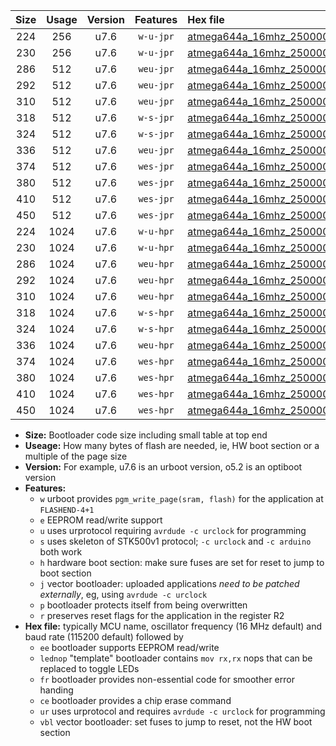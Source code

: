|Size|Usage|Version|Features|Hex file|
|:-:|:-:|:-:|:-:|:--|
|224|256|u7.6|`w-u-jpr`|[atmega644a_16mhz_250000bps_ur_vbl.hex](https://raw.githubusercontent.com/stefanrueger/urboot/main//atmega644a_16mhz_250000bps_ur_vbl.hex)|
|230|256|u7.6|`w-u-jpr`|[atmega644a_16mhz_250000bps_lednop_ur_vbl.hex](https://raw.githubusercontent.com/stefanrueger/urboot/main//atmega644a_16mhz_250000bps_lednop_ur_vbl.hex)|
|286|512|u7.6|`weu-jpr`|[atmega644a_16mhz_250000bps_ee_ur_vbl.hex](https://raw.githubusercontent.com/stefanrueger/urboot/main//atmega644a_16mhz_250000bps_ee_ur_vbl.hex)|
|292|512|u7.6|`weu-jpr`|[atmega644a_16mhz_250000bps_ee_lednop_ur_vbl.hex](https://raw.githubusercontent.com/stefanrueger/urboot/main//atmega644a_16mhz_250000bps_ee_lednop_ur_vbl.hex)|
|310|512|u7.6|`weu-jpr`|[atmega644a_16mhz_250000bps_ee_lednop_fr_ur_vbl.hex](https://raw.githubusercontent.com/stefanrueger/urboot/main//atmega644a_16mhz_250000bps_ee_lednop_fr_ur_vbl.hex)|
|318|512|u7.6|`w-s-jpr`|[atmega644a_16mhz_250000bps_vbl.hex](https://raw.githubusercontent.com/stefanrueger/urboot/main//atmega644a_16mhz_250000bps_vbl.hex)|
|324|512|u7.6|`w-s-jpr`|[atmega644a_16mhz_250000bps_lednop_vbl.hex](https://raw.githubusercontent.com/stefanrueger/urboot/main//atmega644a_16mhz_250000bps_lednop_vbl.hex)|
|336|512|u7.6|`weu-jpr`|[atmega644a_16mhz_250000bps_ee_lednop_fr_ce_ur_vbl.hex](https://raw.githubusercontent.com/stefanrueger/urboot/main//atmega644a_16mhz_250000bps_ee_lednop_fr_ce_ur_vbl.hex)|
|374|512|u7.6|`wes-jpr`|[atmega644a_16mhz_250000bps_ee_vbl.hex](https://raw.githubusercontent.com/stefanrueger/urboot/main//atmega644a_16mhz_250000bps_ee_vbl.hex)|
|380|512|u7.6|`wes-jpr`|[atmega644a_16mhz_250000bps_ee_lednop_vbl.hex](https://raw.githubusercontent.com/stefanrueger/urboot/main//atmega644a_16mhz_250000bps_ee_lednop_vbl.hex)|
|410|512|u7.6|`wes-jpr`|[atmega644a_16mhz_250000bps_ee_lednop_fr_vbl.hex](https://raw.githubusercontent.com/stefanrueger/urboot/main//atmega644a_16mhz_250000bps_ee_lednop_fr_vbl.hex)|
|450|512|u7.6|`wes-jpr`|[atmega644a_16mhz_250000bps_ee_lednop_fr_ce_vbl.hex](https://raw.githubusercontent.com/stefanrueger/urboot/main//atmega644a_16mhz_250000bps_ee_lednop_fr_ce_vbl.hex)|
|224|1024|u7.6|`w-u-hpr`|[atmega644a_16mhz_250000bps_ur.hex](https://raw.githubusercontent.com/stefanrueger/urboot/main//atmega644a_16mhz_250000bps_ur.hex)|
|230|1024|u7.6|`w-u-hpr`|[atmega644a_16mhz_250000bps_lednop_ur.hex](https://raw.githubusercontent.com/stefanrueger/urboot/main//atmega644a_16mhz_250000bps_lednop_ur.hex)|
|286|1024|u7.6|`weu-hpr`|[atmega644a_16mhz_250000bps_ee_ur.hex](https://raw.githubusercontent.com/stefanrueger/urboot/main//atmega644a_16mhz_250000bps_ee_ur.hex)|
|292|1024|u7.6|`weu-hpr`|[atmega644a_16mhz_250000bps_ee_lednop_ur.hex](https://raw.githubusercontent.com/stefanrueger/urboot/main//atmega644a_16mhz_250000bps_ee_lednop_ur.hex)|
|310|1024|u7.6|`weu-hpr`|[atmega644a_16mhz_250000bps_ee_lednop_fr_ur.hex](https://raw.githubusercontent.com/stefanrueger/urboot/main//atmega644a_16mhz_250000bps_ee_lednop_fr_ur.hex)|
|318|1024|u7.6|`w-s-hpr`|[atmega644a_16mhz_250000bps.hex](https://raw.githubusercontent.com/stefanrueger/urboot/main//atmega644a_16mhz_250000bps.hex)|
|324|1024|u7.6|`w-s-hpr`|[atmega644a_16mhz_250000bps_lednop.hex](https://raw.githubusercontent.com/stefanrueger/urboot/main//atmega644a_16mhz_250000bps_lednop.hex)|
|336|1024|u7.6|`weu-hpr`|[atmega644a_16mhz_250000bps_ee_lednop_fr_ce_ur.hex](https://raw.githubusercontent.com/stefanrueger/urboot/main//atmega644a_16mhz_250000bps_ee_lednop_fr_ce_ur.hex)|
|374|1024|u7.6|`wes-hpr`|[atmega644a_16mhz_250000bps_ee.hex](https://raw.githubusercontent.com/stefanrueger/urboot/main//atmega644a_16mhz_250000bps_ee.hex)|
|380|1024|u7.6|`wes-hpr`|[atmega644a_16mhz_250000bps_ee_lednop.hex](https://raw.githubusercontent.com/stefanrueger/urboot/main//atmega644a_16mhz_250000bps_ee_lednop.hex)|
|410|1024|u7.6|`wes-hpr`|[atmega644a_16mhz_250000bps_ee_lednop_fr.hex](https://raw.githubusercontent.com/stefanrueger/urboot/main//atmega644a_16mhz_250000bps_ee_lednop_fr.hex)|
|450|1024|u7.6|`wes-hpr`|[atmega644a_16mhz_250000bps_ee_lednop_fr_ce.hex](https://raw.githubusercontent.com/stefanrueger/urboot/main//atmega644a_16mhz_250000bps_ee_lednop_fr_ce.hex)|

- **Size:** Bootloader code size including small table at top end
- **Useage:** How many bytes of flash are needed, ie, HW boot section or a multiple of the page size
- **Version:** For example, u7.6 is an urboot version, o5.2 is an optiboot version
- **Features:**
  + `w` urboot provides `pgm_write_page(sram, flash)` for the application at `FLASHEND-4+1`
  + `e` EEPROM read/write support
  + `u` uses urprotocol requiring `avrdude -c urclock` for programming
  + `s` uses skeleton of STK500v1 protocol; `-c urclock` and `-c arduino` both work
  + `h` hardware boot section: make sure fuses are set for reset to jump to boot section
  + `j` vector bootloader: uploaded applications *need to be patched externally*, eg, using `avrdude -c urclock`
  + `p` bootloader protects itself from being overwritten
  + `r` preserves reset flags for the application in the register R2
- **Hex file:** typically MCU name, oscillator frequency (16 MHz default) and baud rate (115200 default) followed by
  + `ee` bootloader supports EEPROM read/write
  + `lednop` "template" bootloader contains `mov rx,rx` nops that can be replaced to toggle LEDs
  + `fr` bootloader provides non-essential code for smoother error handing
  + `ce` bootloader provides a chip erase command
  + `ur` uses urprotocol and requires `avrdude -c urclock` for programming
  + `vbl` vector bootloader: set fuses to jump to reset, not the HW boot section
